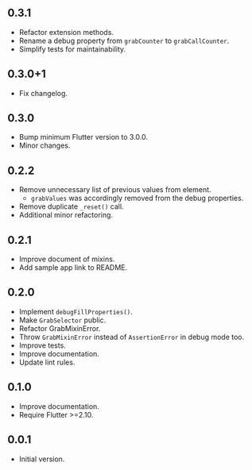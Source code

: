 ## 0.3.1

- Refactor extension methods.
- Rename a debug property from `grabCounter` to `grabCallCounter`.
- Simplify tests for maintainability.

## 0.3.0+1

- Fix changelog.

## 0.3.0

- Bump minimum Flutter version to 3.0.0.
- Minor changes.

## 0.2.2

- Remove unnecessary list of previous values from element.
    - `grabValues` was accordingly removed from the debug properties.
- Remove duplicate `_reset()` call.
- Additional minor refactoring.

## 0.2.1

- Improve document of mixins.
- Add sample app link to README.

## 0.2.0

- Implement `debugFillProperties()`.
- Make `GrabSelector` public.
- Refactor GrabMixinError.
- Throw `GrabMixinError` instead of `AssertionError` in debug mode too.
- Improve tests.
- Improve documentation.
- Update lint rules.

## 0.1.0

- Improve documentation.
- Require Flutter >=2.10.

## 0.0.1

- Initial version.
